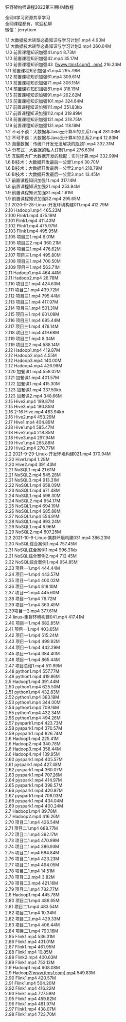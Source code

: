 狂野架构师课程2022第三期HM教程

全网it学习资源共享学习<br>全网课程都有，欢迎私聊<br>微信：jerryttom<br>

1.1 大数据技术转型必备知识与学习计划1.mp4 4.90M<br> 1.1 大数据技术转型必备知识与学习计划2.mp4 260.04M<br> 1.10 前置课程知识加强41.mp4 8.73M<br> 1.10 前置课程知识加强42.mp4 35.17M<br> 1.10 前置课程知识加强43【www.itmsf.com】.mp4 216.24M<br> 1.11 前置课程知识加强51.mp4 295.79M<br> 1.12 前置课程知识加强61.mp4 309.61M<br> 1.13 前置课程知识加强71.mp4 306.15M<br> 1.14 前置课程知识加强81.mp4 318.19M<br> 1.15 前置课程知识加强91.mp4 292.62M<br> 1.16 前置课程知识加强101.mp4 324.64M<br> 1.17 前置课程知识加强111.mp4 351.83kb<br> 1.17 前置课程知识加强112.mp4 319.89M<br> 1.18 前置课程知识加强121.mp4 318.75M<br> 1.19 前置课程知识加强131.mp4 118.18M<br> 1.2 不可不谈：大数据与Java云计算AI的关系1.mp4 281.06M<br> 1.2 不可不谈：大数据与Java云计算AI的关系2.mp4 12.83M<br> 1.3 海量数据：传统IT开发无法解决的瓶颈1.mp4 332.31M<br> 1.4 分布式：大数据的私人订制1.mp4 276.63M<br> 1.5 互联网大厂大数据开发的标配：实时计算.mp4 332.99M<br> 1.6 BI技术：大数据开发最后一公里1.mp4 30.70M<br> 1.6 BI技术：大数据开发最后一公里2.mp4 218.79M<br> 1.6 BI技术：大数据开发最后一公里3.mp4 13.45M<br> 1.7 前置课程知识加强11.mp4 317.14M<br> 1.8 前置课程知识加强21.mp4 253.94M<br> 1.9 前置课程知识加强31.mp4 1.61M<br> 1.9 前置课程知识加强32.mp4 295.65M<br> 2.1 2020-9-28-Linux-开发环境构建011.mp4 412.79M<br> 2.10 Hadoop1.mp4 465.23M<br> 2.100 Flink1.mp4 475.19M<br> 2.101 Flink1.mp4 411.43M<br> 2.102 Flink1.mp4 475.97M<br> 2.103 Flink1.mp4 495.95M<br> 2.105 项目三1.mp4 6.01M<br> 2.105 项目三2.mp4 360.21M<br> 2.106 项目三1.mp4 476.62M<br> 2.107 项目三1.mp4 495.80M<br> 2.108 项目三1.mp4 700.50M<br> 2.109 项目三1.mp4 563.71M<br> 2.11 Hadoop1.mp4 464.44M<br> 2.11 Hadoop2.mp4 26.78M<br> 2.110 项目三1.mp4 424.63M<br> 2.111 项目三1.mp4 439.72M<br> 2.112 项目三1.mp4 795.44M<br> 2.113 项目三1.mp4 417.97M<br> 2.114 项目三1.mp4 501.31M<br> 2.115 项目三1.mp4 601.08M<br> 2.116 项目三1.mp4 685.44M<br> 2.117 项目三1.mp4 478.14M<br> 2.118 项目三1.mp4 419.68M<br> 2.119 项目三1.mp4 8.34M<br> 2.119 项目三2.mp4 588.14M<br> 2.12 Hadoop1.mp4 419.87M<br> 2.12 Hadoop2.mp4 4.55M<br> 2.12 Hadoop3.mp4 140.00M<br> 2.12 Hadoop4.mp4 426.98M<br> 2.120 加餐课1.mp4 558.02M<br> 2.121 加餐课1.mp4 401.57M<br> 2.122 加餐课1.mp4 415.30M<br> 2.123 加餐课1.mp4 337.50kb<br> 2.123 加餐课2.mp4 348.66M<br> 2.15 Hive2.mp4 199.87M<br> 2.15 Hive3.mp4 180.85M<br> 2.16 2-16 Hive.mp4 463.94kb<br> 2.16 Hive2.mp4 453.29M<br> 2.17 Hive1.mp4 404.89M<br> 2.18 Hive1.mp4 585.47M<br> 2.18 Hive2.mp4 218.85M<br> 2.18 Hive3.mp4 297.94M<br> 2.19 Hive1.mp4 265.88M<br> 2.19 Hive2.mp4 270.77M<br> 2.2 2021-9-29-Linux-开发环境构建021.mp4 370.94M<br> 2.20 Hive1.mp4 1.28M<br> 2.20 Hive2.mp4 391.43M<br> 2.21 NoSQL1.mp4 21.61M<br> 2.21 NoSQL2.mp4 545.28M<br> 2.21 NoSQL3.mp4 913.31M<br> 2.22 NoSQL1.mp4 658.09M<br> 2.23 NoSQL1.mp4 671.48M<br> 2.24 NoSQL1.mp4 598.30M<br> 2.24 NoSQL2.mp4 954.17M<br> 2.25 NoSQL1.mp4 694.19M<br> 2.26 NoSQL1.mp4 685.88M<br> 2.27 NoSQL1.mp4 554.91M<br> 2.28 NoSQL1.mp4 993.24M<br> 2.29 NoSQL1.mp4 6.96M<br> 2.29 NoSQL2.mp4 807.25M<br> 2.3 2021-10-9-Linux-集群环境构建031.mp4 386.23M<br> 2.30 NoSQL综合案例1.mp4 757.45M<br> 2.31 NoSQL综合案例1.mp4 996.31kb<br> 2.31 NoSQL综合案例2.mp4 713.45M<br> 2.32 NoSQL综合案例1.mp4 954.85M<br> 2.33 项目一1.mp4 444.44M<br> 2.34 项目一1.mp4 443.57M<br> 2.35 项目一1.mp4 400.02M<br> 2.36 项目一1.mp4 818.10M<br> 2.37 项目一1.mp4 445.60M<br> 2.38 项目一1.mp4 76.72M<br> 2.39 项目一1.mp4 363.49M<br> 2.39项目一2.mp4 377.61M<br> 2.4 linux-集群环境构建041.mp4 417.41M<br> 2.40 项目一1.mp4 682.85M<br> 2.41 项目一1.mp4 403.65M<br> 2.42 项目一1.mp4 515.24M<br> 2.43 项目一1.mp4 499.92M<br> 2.44 项目一1.mp4 442.29M<br> 2.45 项目一1.mp4 384.40M<br> 2.46 项目一1.mp4 865.44M<br> 2.47 项目总结1.mp4 511.99M<br> 2.48 python1.mp4 557.77M<br> 2.49 python1.mp4 419.86M<br> 2.5 Hadoop1.mp4 391.44M<br> 2.50 python1.mp4 625.50M<br> 2.51 python1.mp4 432.83M<br> 2.52 python1.mp4 383.19M<br> 2.53 python1.mp4 344.00M<br> 2.54 python1.mp4 709.16M<br> 2.55 python1.mp4 432.34M<br> 2.56 python1.mp4 494.26M<br> 2.57 pyspark1.mp4 423.73M<br> 2.58 pyspark1.mp4 370.57M<br> 2.59 pyspark1.mp4 826.74M<br> 2.6 Hadoop1.mp4 225.41M<br> 2.6 Hadoop2.mp4 340.78M<br> 2.6 Hadoop3.mp4 358.44M<br> 2.6 Hadoop4.mp4 139.95M<br> 2.60 pyspark1.mp4 405.57M<br> 2.61 pyspark1.mp4 427.48M<br> 2.62 pyspark1.mp4 360.07M<br> 2.63 pyspark1.mp4 707.26M<br> 2.64 pyspark1.mp4 414.97M<br> 2.65 pyspark1.mp4 398.57M<br> 2.66 pyspark1.mp4 420.87M<br> 2.67 pyspark1.mp4 706.03M<br> 2.68 pyspark1.mp4 434.04M<br> 2.69 pyspark1.mp4 400.24M<br> 2.7 Hadoop1.mp4 89.78M<br> 2.7 Hadoop2.mp4 416.26M<br> 2.70 项目二1.mp4 426.54M<br> 2.71 项目二1.mp4 688.77M<br> 2.72 项目二1.mp4 392.17M<br> 2.73 项目二1.mp4 470.99M<br> 2.74 项目二1.mp4 386.93M<br> 2.75 项目二1.mp4 684.84M<br> 2.76 项目二1.mp4 423.23M<br> 2.77 项目二1.mp4 494.05M<br> 2.78 项目二1.mp4 14.51M<br> 2.78 项目二2.mp4 3.82M<br> 2.78 项目二3.mp4 421.16M<br> 2.79 项目二1.mp4 782.77M<br> 2.8 Hadoop1.mp4 445.78M<br> 2.80 项目二1.mp4 489.65M<br> 2.81 项目二1.mp4 483.54M<br> 2.82 项目二1.mp4 10.34M<br> 2.82 项目二2.mp4 429.33M<br> 2.83 项目二1.mp4 406.44M<br> 2.84 项目二1.mp4 790.16M<br> 2.85 Flink1.mp4 536.31M<br> 2.86 Flink1.mp4 431.01M<br> 2.87 Flink1.mp4 461.95M<br> 2.88 Flink1.mp4 10.85M<br> 2.88 Flink2.mp4 400.63M<br> 2.89 Flink1.mp4 752.12M<br> 2.9 Hadoop1.mp4 608.08M<br> 2.9 Hadoop2[www.itmsf.com].mp4 549.83M<br> 2.90 Flink1.mp4 420.57M<br> 2.91 Flink1.mp4 504.20M<br> 2.92 Flink1.mp4 416.22M<br> 2.93 Flink1.mp4 727.59M<br> 2.95 Flink1.mp4 459.82M<br> 2.96 Flink1.mp4 481.97M<br> 2.97 Flink1.mp4 438.07M<br> 2.98 Flink1.mp4 723.70M